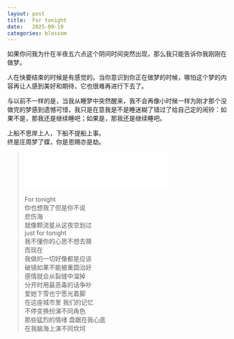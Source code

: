 ```yaml
---
layout: post
title:  For tonight
date:   2025-09-19
categories: blossom
---
```


如果你问我为什在半夜五六点这个阴间时间突然出现，那么我只能告诉你我刚刚在做梦。

人在快要结束的时候是有感觉的。当你意识到你正在做梦的时候，哪怕这个梦的内容再让人感到美好和期待，它也很难再进行下去了。

与以前不一样的是，当我从睡梦中突然醒来，我不会再像小时候一样为刚才那个没做完的梦感到遗憾可惜，我只是在意我是不是睡迷糊了错过了给自己定的闹铃：如果不是，那我还是继续睡吧；如果是，那我还是继续睡吧。

上船不思岸上人，下船不提船上事。  
终是庄周梦了蝶，你是恩赐亦是劫。  

>   <iframe frameborder="no" border="0" marginwidth="0" marginheight="0" width=330 height=86 src="//music.163.com/outchain/player?type=2&id=2618775831&auto=0&height=66"></iframe>
>
>   For tonight  
>   你也想我了但是你不说  
>   悲伤海  
>   就像颗流星从这夜空划过  
>   just for tonight  
>   我不懂你的心思不想去猜  
>   而现在  
>   我做的一切好像都是应该  
>   破镜如果不能被重圆治好  
>   感情就会从裂缝中溜掉  
>   分开时用最恶毒的话争吵  
>   爱她下雪也宁愿光着脚  
>   在这座城市里 我们的记忆  
>   不停变换扮演不同角色  
>   那些猛烈的情绪 盘踞在我心底  
>   在我脑海上演不同坎坷  